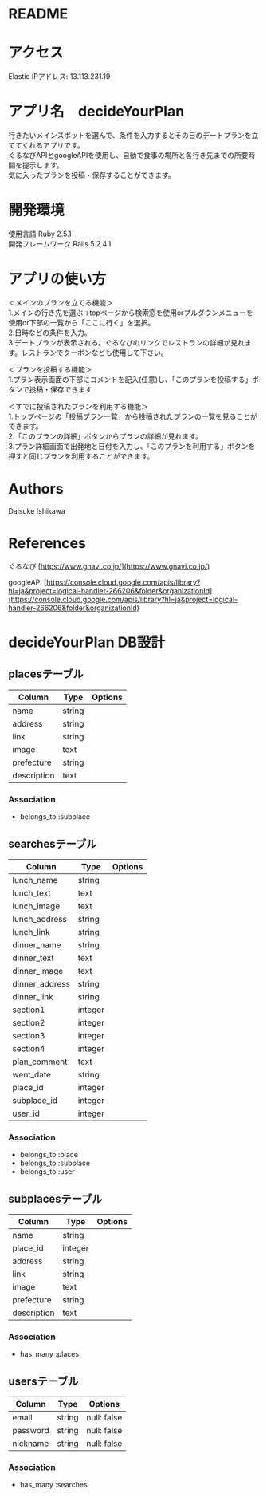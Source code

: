 # README

# アクセス
Elastic IPアドレス: 13.113.231.19

# アプリ名　decideYourPlan
行きたいメインスポットを選んで、条件を入力するとその日のデートプランを立ててくれるアプリです。  
ぐるなびAPIとgoogleAPIを使用し、自動で食事の場所と各行き先までの所要時間を提示します。  
気に入ったプランを投稿・保存することができます。

# 開発環境
使用言語  Ruby 2.5.1  
開発フレームワーク Rails 5.2.4.1

# アプリの使い方
＜メインのプランを立てる機能＞  
1.メインの行き先を選ぶ→topページから検索窓を使用orプルダウンメニューを使用or下部の一覧から「ここに行く」を選択。  
2.日時などの条件を入力。  
3.デートプランが表示される。ぐるなびのリンクでレストランの詳細が見れます。レストランでクーボンなども使用して下さい。  
  
＜プランを投稿する機能＞  
1.プラン表示画面の下部にコメントを記入(任意)し、「このプランを投稿する」ボタンで投稿・保存できます  
  
＜すでに投稿されたプランを利用する機能＞  
1.トップページの「投稿プラン一覧」から投稿されたプランの一覧を見ることができます。  
2.「このプランの詳細」ボタンからプランの詳細が見れます。  
3.プラン詳細画面で出発地と日付を入力し、「このプランを利用する」ボタンを押すと同じプランを利用することができます。


# Authors
Daisuke Ishikawa

# References
ぐるなび  [https://www.gnavi.co.jp/](https://www.gnavi.co.jp/)

googleAPI  [https://console.cloud.google.com/apis/library?hl=ja&project=logical-handler-266206&folder&organizationId](https://console.cloud.google.com/apis/library?hl=ja&project=logical-handler-266206&folder&organizationId)



# decideYourPlan DB設計
## placesテーブル
|Column|Type|Options|
|------|----|-------|
|name|string|
|address|string|
|link|string|
|image|text|
|prefecture|string|
|description|text|

### Association
- belongs_to :subplace


## searchesテーブル
|Column|Type|Options|
|------|----|-------|
|lunch_name|string|
|lunch_text|text|
|lunch_image|text|
|lunch_address|string|
|lunch_link|string|
|dinner_name|string|
|dinner_text|text|
|dinner_image|text|
|dinner_address|string|
|dinner_link|string|
|section1|integer|
|section2|integer|
|section3|integer|
|section4|integer|
|plan_comment|text|
|went_date|string|
|place_id|integer|
|subplace_id|integer|
|user_id|integer|

### Association
- belongs_to :place
- belongs_to :subplace
- belongs_to :user


## subplacesテーブル
|Column|Type|Options|
|------|----|-------|
|name|string|
|place_id|integer|
|address|string|
|link|string|
|image|text|
|prefecture|string|
|description|text|

### Association
- has_many :places


## usersテーブル
|Column|Type|Options|
|------|----|-------|
|email|string|null: false|
|password|string|null: false|
|nickname|string|null: false|

### Association
- has_many :searches

